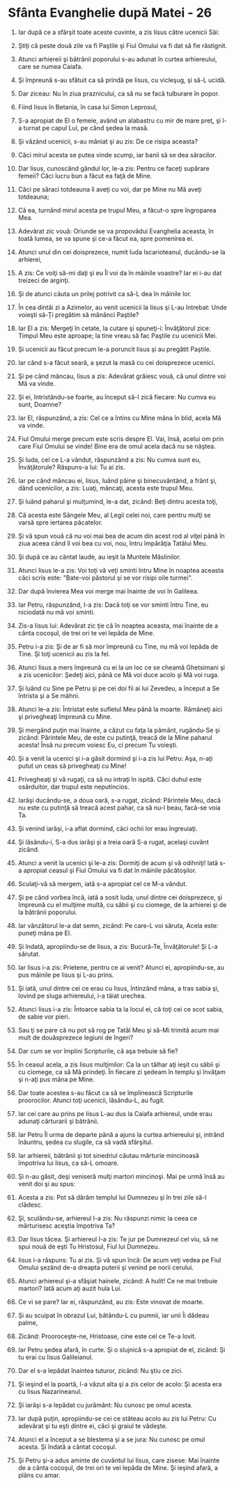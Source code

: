 # Sf&#226;nta Evanghelie dup&#259; Matei - 26

1. Iar după ce a sfârşit toate aceste cuvinte, a zis Iisus către ucenicii Săi: 

2. Ştiţi că peste două zile va fi Paştile şi Fiul Omului va fi dat să fie răstignit. 

3. Atunci arhiereii şi bătrânii poporului s-au adunat în curtea arhiereului, care se numea Caiafa. 

4. Şi împreună s-au sfătuit ca să prindă pe Iisus, cu vicleşug, şi să-L ucidă. 

5. Dar ziceau: Nu în ziua praznicului, ca să nu se facă tulburare în popor. 

6. Fiind Iisus în Betania, în casa lui Simon Leprosul, 

7. S-a apropiat de El o femeie, având un alabastru cu mir de mare preţ, şi l-a turnat pe capul Lui, pe când şedea la masă. 

8. Şi văzând ucenicii, s-au mâniat şi au zis: De ce risipa aceasta? 

9. Căci mirul acesta se putea vinde scump, iar banii să se dea săracilor. 

10. Dar Iisus, cunoscând gândul lor, le-a zis: Pentru ce faceţi supărare femeii? Căci lucru bun a făcut ea faţă de Mine. 

11. Căci pe săraci totdeauna îi aveţi cu voi, dar pe Mine nu Mă aveţi totdeauna; 

12. Că ea, turnând mirul acesta pe trupul Meu, a făcut-o spre îngroparea Mea. 

13. Adevărat zic vouă: Oriunde se va propovădui Evanghelia aceasta, în toată lumea, se va spune şi ce-a făcut ea, spre pomenirea ei. 

14. Atunci unul din cei doisprezece, numit Iuda Iscarioteanul, ducându-se la arhierei, 

15. A zis: Ce voiţi să-mi daţi şi eu Îl voi da în mâinile voastre? Iar ei i-au dat treizeci de arginţi. 

16. Şi de atunci căuta un prilej potrivit ca să-L dea în mâinile lor. 

17. În cea dintâi zi a Azimelor, au venit ucenicii la Iisus şi L-au întrebat: Unde voieşti să-Ţi pregătim să mănânci Paştile? 

18. Iar El a zis: Mergeţi în cetate, la cutare şi spuneţi-i: Învăţătorul zice: Timpul Meu este aproape; la tine vreau să fac Paştile cu ucenicii Mei. 

19. Şi ucenicii au făcut precum le-a poruncit Iisus şi au pregătit Paştile. 

20. Iar când s-a făcut seară, a şezut la masă cu cei doisprezece ucenici. 

21. Şi pe când mâncau, Iisus a zis: Adevărat grăiesc vouă, că unul dintre voi Mă va vinde. 

22. Şi ei, întristându-se foarte, au început să-I zică fiecare: Nu cumva eu sunt, Doamne? 

23. Iar El, răspunzând, a zis: Cel ce a întins cu Mine mâna în blid, acela Mă va vinde. 

24. Fiul Omului merge precum este scris despre El. Vai, însă, acelui om prin care Fiul Omului se vinde! Bine era de omul acela dacă nu se năştea. 

25. Şi Iuda, cel ce L-a vândut, răspunzând a zis: Nu cumva sunt eu, Învăţătorule? Răspuns-a lui: Tu ai zis. 

26. Iar pe când mâncau ei, Iisus, luând pâine şi binecuvântând, a frânt şi, dând ucenicilor, a zis: Luaţi, mâncaţi, acesta este trupul Meu. 

27. Şi luând paharul şi mulţumind, le-a dat, zicând: Beţi dintru acesta toţi, 

28. Că acesta este Sângele Meu, al Legii celei noi, care pentru mulţi se varsă spre iertarea păcatelor. 

29. Şi vă spun vouă că nu voi mai bea de acum din acest rod al viţei până în ziua aceea când îl voi bea cu voi, nou, întru împărăţia Tatălui Meu. 

30. Şi după ce au cântat laude, au ieşit la Muntele Măslinilor. 

31. Atunci Iisus le-a zis: Voi toţi vă veţi sminti întru Mine în noaptea aceasta căci scris este: "Bate-voi păstorul şi se vor risipi oile turmei". 

32. Dar după învierea Mea voi merge mai înainte de voi în Galileea. 

33. Iar Petru, răspunzând, I-a zis: Dacă toţi se vor sminti întru Tine, eu niciodată nu mă voi sminti. 

34. Zis-a Iisus lui: Adevărat zic ţie că în noaptea aceasta, mai înainte de a cânta cocoşul, de trei ori te vei lepăda de Mine. 

35. Petru i-a zis: Şi de ar fi să mor împreună cu Tine, nu mă voi lepăda de Tine. Şi toţi ucenicii au zis la fel. 

36. Atunci Iisus a mers împreună cu ei la un loc ce se cheamă Ghetsimani şi a zis ucenicilor: Şedeţi aici, până ce Mă voi duce acolo şi Mă voi ruga. 

37. Şi luând cu Sine pe Petru şi pe cei doi fii ai lui Zevedeu, a început a Se întrista şi a Se mâhni. 

38. Atunci le-a zis: Întristat este sufletul Meu până la moarte. Rămâneţi aici şi privegheaţi împreună cu Mine. 

39. Şi mergând puţin mai înainte, a căzut cu faţa la pământ, rugându-Se şi zicând: Părintele Meu, de este cu putinţă, treacă de la Mine paharul acesta! Însă nu precum voiesc Eu, ci precum Tu voieşti. 

40. Şi a venit la ucenici şi i-a găsit dormind şi i-a zis lui Petru: Aşa, n-aţi putut un ceas să privegheaţi cu Mine! 

41. Privegheaţi şi vă rugaţi, ca să nu intraţi în ispită. Căci duhul este osârduitor, dar trupul este neputincios. 

42. Iarăşi ducându-se, a doua oară, s-a rugat, zicând: Părintele Meu, dacă nu este cu putinţă să treacă acest pahar, ca să nu-l beau, facă-se voia Ta. 

43. Şi venind iarăşi, i-a aflat dormind, căci ochii lor erau îngreuiaţi. 

44. Şi lăsându-i, S-a dus iarăşi şi a treia oară S-a rugat, acelaşi cuvânt zicând. 

45. Atunci a venit la ucenici şi le-a zis: Dormiţi de acum şi vă odihniţi! Iată s-a apropiat ceasul şi Fiul Omului va fi dat în mâinile păcătoşilor. 

46. Sculaţi-vă să mergem, iată s-a apropiat cel ce M-a vândut. 

47. Şi pe când vorbea încă, iată a sosit Iuda, unul dintre cei doisprezece, şi împreună cu el mulţime multă, cu săbii şi cu ciomege, de la arhierei şi de la bătrânii poporului. 

48. Iar vânzătorul le-a dat semn, zicând: Pe care-L voi săruta, Acela este: puneţi mâna pe El. 

49. Şi îndată, apropiindu-se de Iisus, a zis: Bucură-Te, Învăţătorule! Şi L-a sărutat. 

50. Iar Iisus i-a zis: Prietene, pentru ce ai venit? Atunci ei, apropiindu-se, au pus mâinile pe Iisus şi L-au prins. 

51. Şi iată, unul dintre cei ce erau cu Iisus, întinzând mâna, a tras sabia şi, lovind pe sluga arhiereului, i-a tăiat urechea. 

52. Atunci Iisus i-a zis: Întoarce sabia ta la locul ei, că toţi cei ce scot sabia, de sabie vor pieri. 

53. Sau ţi se pare că nu pot să rog pe Tatăl Meu şi să-Mi trimită acum mai mult de douăsprezece legiuni de îngeri? 

54. Dar cum se vor împlini Scripturile, că aşa trebuie să fie? 

55. În ceasul acela, a zis Iisus mulţimilor: Ca la un tâlhar aţi ieşit cu săbii şi cu ciomege, ca să Mă prindeţi. În fiecare zi şedeam în templu şi învăţam şi n-aţi pus mâna pe Mine. 

56. Dar toate acestea s-au făcut ca să se împlinească Scripturile proorocilor. Atunci toţi ucenicii, lăsându-L, au fugit. 

57. Iar cei care au prins pe Iisus L-au dus la Caiafa arhiereul, unde erau adunaţi cărturarii şi bătrânii. 

58. Iar Petru Îl urma de departe până a ajuns la curtea arhiereului şi, intrând înăuntru, şedea cu slugile, ca să vadă sfârşitul. 

59. Iar arhiereii, bătrânii şi tot sinedriul căutau mărturie mincinoasă împotriva lui Iisus, ca să-L omoare. 

60. Şi n-au găsit, deşi veniseră mulţi martori mincinoşi. Mai pe urmă însă au venit doi şi au spus: 

61. Acesta a zis: Pot să dărâm templul lui Dumnezeu şi în trei zile să-l clădesc. 

62. Şi, sculându-se, arhiereul I-a zis: Nu răspunzi nimic la ceea ce mărturisesc aceştia împotriva Ta? 

63. Dar Iisus tăcea. Şi arhiereul I-a zis: Te jur pe Dumnezeul cel viu, să ne spui nouă de eşti Tu Hristosul, Fiul lui Dumnezeu. 

64. Iisus i-a răspuns: Tu ai zis. Şi vă spun încă: De acum veţi vedea pe Fiul Omului şezând de-a dreapta puterii şi venind pe norii cerului. 

65. Atunci arhiereul şi-a sfâşiat hainele, zicând: A hulit! Ce ne mai trebuie martori? Iată acum aţi auzit hula Lui. 

66. Ce vi se pare? Iar ei, răspunzând, au zis: Este vinovat de moarte. 

67. Şi au scuipat în obrazul Lui, bătându-L cu pumnii, iar unii Îi dădeau palme, 

68. Zicând: Prooroceşte-ne, Hristoase, cine este cel ce Te-a lovit. 

69. Iar Petru şedea afară, în curte. Şi o slujnică s-a apropiat de el, zicând: Şi tu erai cu Iisus Galileianul. 

70. Dar el s-a lepădat înaintea tuturor, zicând: Nu ştiu ce zici. 

71. Şi ieşind el la poartă, l-a văzut alta şi a zis celor de acolo: Şi acesta era cu Iisus Nazarineanul. 

72. Şi iarăşi s-a lepădat cu jurământ: Nu cunosc pe omul acesta. 

73. Iar după puţin, apropiindu-se cei ce stăteau acolo au zis lui Petru: Cu adevărat şi tu eşti dintre ei, căci şi graiul te vădeşte. 

74. Atunci el a început a se blestema şi a se jura: Nu cunosc pe omul acesta. Şi îndată a cântat cocoşul. 

75. Şi Petru şi-a adus aminte de cuvântul lui Iisus, care zisese: Mai înainte de a cânta cocoşul, de trei ori te vei lepăda de Mine. Şi ieşind afară, a plâns cu amar. 


